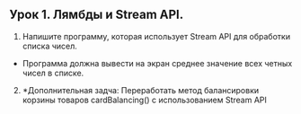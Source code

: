 ## Урок 1. Лямбды и Stream API.
1. Напишите программу, которая использует Stream API для обработки списка чисел. 
* Программа должна вывести на экран среднее значение всех четных чисел в списке.
2. *Дополнительная задча: Переработать метод балансировки корзины товаров cardBalancing() с использованием Stream API